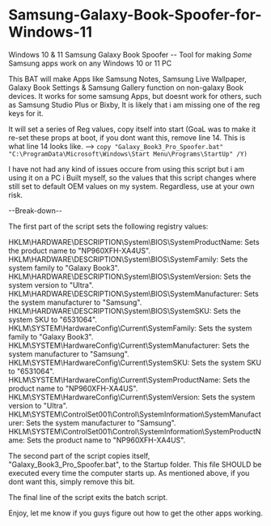 # Samsung-Galaxy-Book-Spoofer-for-Windows-11
Windows 10 &amp; 11 Samsung Galaxy Book Spoofer -- Tool for making *Some* Samsung apps work on any Windows 10 or 11 PC

This BAT will make Apps like Samsung Notes, Samsung Live Wallpaper, Galaxy Book Settings & Samsung Gallery function on non-galaxy Book devices. It works for some samsung Apps, but doesnt work for others, such as Samsung Studio Plus or Bixby, It is likely that i am missing one of the reg keys for it.  

It will set a series of Reg values, copy itself into start (GoaL was to make it re-set these props at boot, if you dont want this, remove line 14. This is what line 14 looks like. --> ```copy "Galaxy_Book3_Pro_Spoofer.bat" "C:\ProgramData\Microsoft\Windows\Start Menu\Programs\StartUp" /Y)```

I have not had any kind of issues occure from using this script but i am using it on a PC i Built myself, so the values that this script changes where still set to default OEM values on my system. Regardless, use at your own risk. 

--Break-down--

The first part of the script sets the following registry values:

HKLM\HARDWARE\DESCRIPTION\System\BIOS\SystemProductName: Sets the product name to "NP960XFH-XA4US".
HKLM\HARDWARE\DESCRIPTION\System\BIOS\SystemFamily: Sets the system family to "Galaxy Book3".
HKLM\HARDWARE\DESCRIPTION\System\BIOS\SystemVersion: Sets the system version to "Ultra".
HKLM\HARDWARE\DESCRIPTION\System\BIOS\SystemManufacturer: Sets the system manufacturer to "Samsung".
HKLM\HARDWARE\DESCRIPTION\System\BIOS\SystemSKU: Sets the system SKU to "6531064".
HKLM\SYSTEM\HardwareConfig\Current\SystemFamily: Sets the system family to "Galaxy Book3".
HKLM\SYSTEM\HardwareConfig\Current\SystemManufacturer: Sets the system manufacturer to "Samsung".
HKLM\SYSTEM\HardwareConfig\Current\SystemSKU: Sets the system SKU to "6531064".
HKLM\SYSTEM\HardwareConfig\Current\SystemProductName: Sets the product name to "NP960XFH-XA4US".
HKLM\SYSTEM\HardwareConfig\Current\SystemVersion: Sets the system version to "Ultra".
HKLM\SYSTEM\ControlSet001\Control\SystemInformation\SystemManufacturer: Sets the system manufacturer to "Samsung".
HKLM\SYSTEM\ControlSet001\Control\SystemInformation\SystemProductName: Sets the product name to "NP960XFH-XA4US".

The second part of the script copies itself, "Galaxy_Book3_Pro_Spoofer.bat", to the Startup folder. This file SHOULD be executed every time the computer starts up. As mentioned above, if you dont want this, simply remove this bit. 

The final line of the script exits the batch script.



Enjoy, let me know if you guys figure out how to get the other apps working. 
